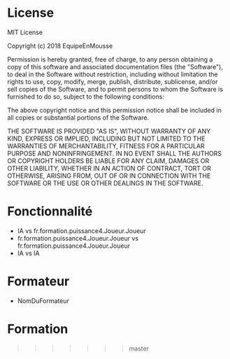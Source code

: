 # License
MIT License

Copyright (c) 2018 EquipeEnMousse

Permission is hereby granted, free of charge, to any person obtaining a copy
of this software and associated documentation files (the "Software"), to deal
in the Software without restriction, including without limitation the rights
to use, copy, modify, merge, publish, distribute, sublicense, and/or sell
copies of the Software, and to permit persons to whom the Software is
furnished to do so, subject to the following conditions:

The above copyright notice and this permission notice shall be included in all
copies or substantial portions of the Software.

THE SOFTWARE IS PROVIDED "AS IS", WITHOUT WARRANTY OF ANY KIND, EXPRESS OR
IMPLIED, INCLUDING BUT NOT LIMITED TO THE WARRANTIES OF MERCHANTABILITY,
FITNESS FOR A PARTICULAR PURPOSE AND NONINFRINGEMENT. IN NO EVENT SHALL THE
AUTHORS OR COPYRIGHT HOLDERS BE LIABLE FOR ANY CLAIM, DAMAGES OR OTHER
LIABILITY, WHETHER IN AN ACTION OF CONTRACT, TORT OR OTHERWISE, ARISING FROM,
OUT OF OR IN CONNECTION WITH THE SOFTWARE OR THE USE OR OTHER DEALINGS IN THE
SOFTWARE.

# Fonctionnalité
- IA vs fr.formation.puissance4.Joueur.Joueur
- fr.formation.puissance4.Joueur.Joueur vs fr.formation.puissance4.Joueur.Joueur
- IA vs IA

# Formateur
- NomDuFormateur

# Formation
>>>>>>> master

